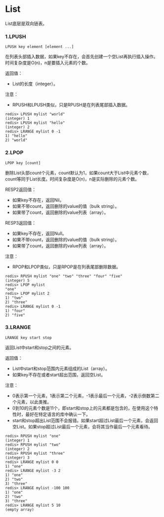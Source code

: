# List

List底层是双向链表。

### 1.LPUSH

```
LPUSH key element [element ...]
```

在列表头部插入数据，如果key不存在，会首先创建一个空List再执行插入操作。时间复杂度是O(n)，n是要插入元素的个数。

返回值：

* List的长度（integer）。

注意：

* RPUSH和LPUSH类似，只是RPUSH是在列表尾部插入数据。

```
redis> LPUSH mylist "world"
(integer) 1
redis> LPUSH mylist "hello"
(integer) 2
redis> LRANGE mylist 0 -1
1) "hello"
2) "world"
```

### 2.LPOP

```
LPOP key [count]
```

删除List头部count个元素，count默认为1，如果count大于List中元素个数，count等同于List长度。时间复杂度是O(n)，n是实际删除的元素个数。

RESP2返回值：

* 如果key不存在，返回Nil。
* 如果不带count，返回删除的value的值（bulk string）。
* 如果带了count，返回删除的value列表（array）。

RESP3返回值：

* 如果key不存在，返回Null。
* 如果不带count，返回删除的value的值（bulk string）。
* 如果带了count，返回删除的value列表（array）。

注意：

* RPOP和LPOP类似，只是RPOP是在列表尾部删除数据。

```
redis> RPUSH mylist "one" "two" "three" "four" "five"
(integer) 5
redis> LPOP mylist
"one"
redis> LPOP mylist 2
1) "two"
2) "three"
redis> LRANGE mylist 0 -1
1) "four"
2) "five"
```

### 3.LRANGE

```
LRANGE key start stop
```

返回List中start和stop之间的元素。

返回值：

* List中start和stop范围内元素组成的List（array）。
* 如果key不存在或者start超出范围，返回空List。

注意：

* 0表示第一个元素，1表示第二个元素，-1表示最后一个元素，-2表示倒数第二个元素，以此类推。
* 0到10的元素个数是11个，即start和stop上的元素都是包含的，在使用这个特性时，最好在特定语言的库中确认一下。
* start和stop超出List范围不会报错。如果start超过List最后一个元素，会返回空List。如果stop超过List最后一个元素，会将其当作最后一个元素看待。

```
redis> RPUSH mylist "one"
(integer) 1
redis> RPUSH mylist "two"
(integer) 2
redis> RPUSH mylist "three"
(integer) 3
redis> LRANGE mylist 0 0
1) "one"
redis> LRANGE mylist -3 2
1) "one"
2) "two"
3) "three"
redis> LRANGE mylist -100 100
1) "one"
2) "two"
3) "three"
redis> LRANGE mylist 5 10
(empty array)
```
